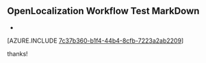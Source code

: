 ## OpenLocalization Workflow Test MarkDown
* 

[AZURE.INCLUDE [7c37b360-b1f4-44b4-8cfb-7223a2ab2209](calleeMd1.md)]

 
thanks!
